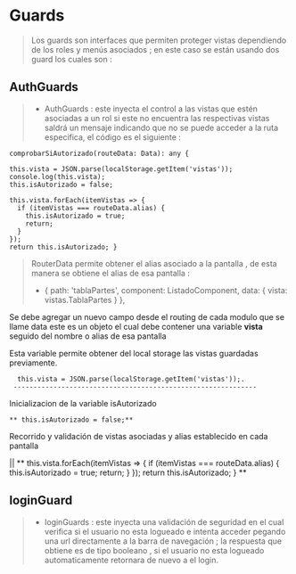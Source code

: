 # Guards
> Los guards son interfaces que permiten proteger  vistas dependiendo de los roles y menús asociados ;  en este caso se están usando dos guard  los cuales son : 
## AuthGuards
> - AuthGuards :  este inyecta el control a las vistas que estén asociadas a un rol si este no  encuentra las respectivas vistas saldrá un mensaje indicando  que no se puede acceder a la ruta especifica,  el código es el siguiente :
> 
    
    comprobarSiAutorizado(routeData: Data): any {
    
    this.vista = JSON.parse(localStorage.getItem('vistas'));
    console.log(this.vista);
    this.isAutorizado = false;

    this.vista.forEach(itemVistas => {
      if (itemVistas === routeData.alias) {
        this.isAutorizado = true;
        return;
      }
    });
    return this.isAutorizado; }


> RouterData permite obtener el alias asociado a la  pantalla , de esta manera se obtiene el alias de esa pantalla :
> - {
path:  'tablaPartes',
component:  ListadoComponent,
data: { vista:  vistas.TablaPartes }
},

Se debe agregar un nuevo campo  desde el routing de cada modulo  que se llame data este es un objeto el cual debe contener  una variable  **vista** seguido del nombre o alias de esa pantalla  


 
  Esta variable permite obtener del local storage las vistas guardadas previamente.
  
      this.vista = JSON.parse(localStorage.getItem('vistas'));. 
     -------------------------------------------------------------
    
  Inicializacion de la variable isAutorizado
  
    ** this.isAutorizado = false;**
Recorrido y validación de vistas asociadas  y alias establecido en cada pantalla 


|| ** this.vista.forEach(itemVistas => {
      if (itemVistas === routeData.alias) {
        this.isAutorizado = true;
        return;
      }
    });
    return this.isAutorizado; } **

## loginGuard
> - loginGuards  :  este inyecta una validación de seguridad en el cual verifica si el usuario no esta logueado  e intenta acceder pegando una url directamente  a la barra de navegación ; la respuesta que obtiene es de tipo booleano , si el usuario no esta logueado automaticamente retornara de nuevo a el login.
> 
   